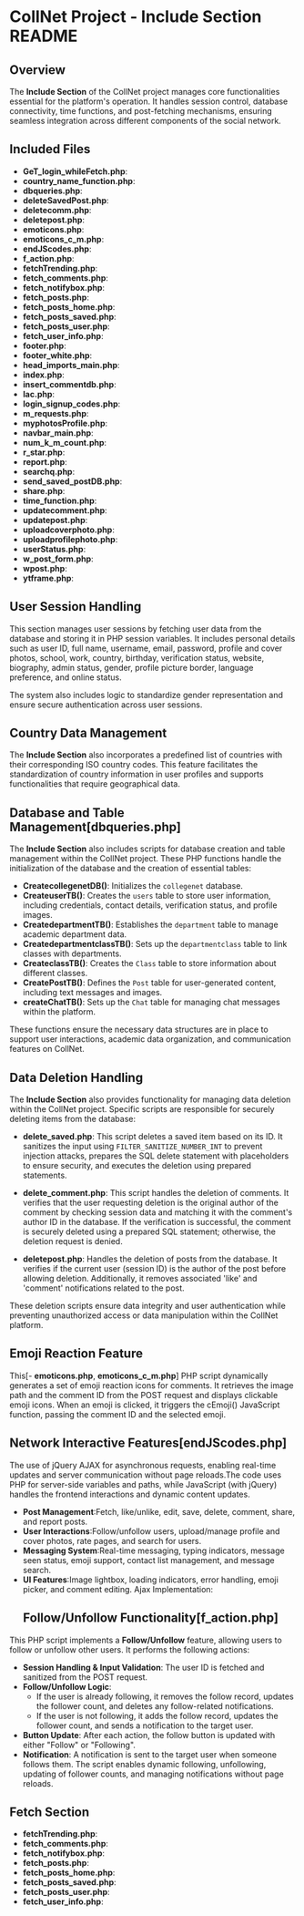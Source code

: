 # CollNet Project - Include Section README

## Overview
The **Include Section** of the CollNet project manages core functionalities essential for the platform's operation. It handles session control, database connectivity, time functions, and post-fetching mechanisms, ensuring seamless integration across different components of the social network.

## Included Files
- **GeT_login_whileFetch.php**: 
- **country_name_function.php**: 
- **dbqueries.php**: 
- **deleteSavedPost.php**: 
- **deletecomm.php**:
- **deletepost.php**:
- **emoticons.php**:
- **emoticons_c_m.php**:
- **endJScodes.php**:
- **f_action.php**:
- **fetchTrending.php**:
- **fetch_comments.php**:
- **fetch_notifybox.php**: 
- **fetch_posts.php**:
- **fetch_posts_home.php**:
- **fetch_posts_saved.php**:
- **fetch_posts_user.php**:
- **fetch_user_info.php**:
- **footer.php**:
- **footer_white.php**:
- **head_imports_main.php**:
- **index.php**:
- **insert_commentdb.php**:
- **lac.php**:
- **login_signup_codes.php**:
- **m_requests.php**:
- **myphotosProfile.php**:
- **navbar_main.php**:
- **num_k_m_count.php**:
- **r_star.php**:
- **report.php**:
- **searchq.php**:
- **send_saved_postDB.php**:
- **share.php**:
- **time_function.php**:
- **updatecomment.php**:
- **updatepost.php**:
- **uploadcoverphoto.php**:
- **uploadprofilephoto.php**:
- **userStatus.php**:
- **w_post_form.php**:
- **wpost.php**:
- **ytframe.php**:

## User Session Handling
This section manages user sessions by fetching user data from the database and storing it in PHP session variables. It includes personal details such as user ID, full name, username, email, password, profile and cover photos, school, work, country, birthday, verification status, website, biography, admin status, gender, profile picture border, language preference, and online status.

The system also includes logic to standardize gender representation and ensure secure authentication across user sessions.

## Country Data Management
The **Include Section** also incorporates a predefined list of countries with their corresponding ISO country codes. This feature facilitates the standardization of country information in user profiles and supports functionalities that require geographical data.

## Database and Table Management[**dbqueries.php**]
The **Include Section** also includes scripts for database creation and table management within the CollNet project. These PHP functions handle the initialization of the database and the creation of essential tables:

- **CreatecollegenetDB()**: Initializes the `collegenet` database.
- **CreateuserTB()**: Creates the `users` table to store user information, including credentials, contact details, verification status, and profile images.
- **CreatedepartmentTB()**: Establishes the `department` table to manage academic department data.
- **CreatedepartmentclassTB()**: Sets up the `departmentclass` table to link classes with departments.
- **CreateclassTB()**: Creates the `Class` table to store information about different classes.
- **CreatePostTB()**: Defines the `Post` table for user-generated content, including text messages and images.
- **createChatTB()**: Sets up the `Chat` table for managing chat messages within the platform.

These functions ensure the necessary data structures are in place to support user interactions, academic data organization, and communication features on CollNet.

## Data Deletion Handling
The **Include Section** also provides functionality for managing data deletion within the CollNet project. Specific scripts are responsible for securely deleting items from the database:

- **delete_saved.php**: This script deletes a saved item based on its ID. It sanitizes the input using `FILTER_SANITIZE_NUMBER_INT` to prevent injection attacks, prepares the SQL delete statement with placeholders to ensure security, and executes the deletion using prepared statements.

- **delete_comment.php**: This script handles the deletion of comments. It verifies that the user requesting deletion is the original author of the comment by checking session data and matching it with the comment's author ID in the database. If the verification is successful, the comment is securely deleted using a prepared SQL statement; otherwise, the deletion request is denied.
- **deletepost.php**: Handles the deletion of posts from the database. It verifies if the current user (session ID) is the author of the post before allowing deletion. Additionally, it removes associated 'like' and 'comment' notifications related to the post.

These deletion scripts ensure data integrity and user authentication while preventing unauthorized access or data manipulation within the CollNet platform.

## Emoji Reaction Feature
This[- **emoticons.php**, **emoticons_c_m.php**] PHP script dynamically generates a set of emoji reaction icons for comments. It retrieves the image path and the comment ID from the POST request and displays clickable emoji icons. When an emoji is clicked, it triggers the cEmoji() JavaScript function, passing the comment ID and the selected emoji.
## Network Interactive Features[endJScodes.php]
The use of jQuery AJAX for asynchronous requests, enabling real-time updates and server communication without page reloads.The code uses PHP for server-side variables and paths, while JavaScript (with jQuery) handles the frontend interactions and dynamic content updates.
- **Post Management**:Fetch, like/unlike, edit, save, delete, comment, share, and report posts.
- **User Interactions**:Follow/unfollow users, upload/manage profile and cover photos, rate pages, and search for users.
- **Messaging System**:Real-time messaging, typing indicators, message seen status, emoji support, contact list management, and message search.
- **UI Features**:Image lightbox, loading indicators, error handling, emoji picker, and comment editing.
Ajax Implementation:
  ## Follow/Unfollow Functionality[**f_action.php**]
This PHP script implements a **Follow/Unfollow** feature, allowing users to follow or unfollow other users. It performs the following actions:
- **Session Handling & Input Validation**: The user ID is fetched and sanitized from the POST request.  
- **Follow/Unfollow Logic**:
   - If the user is already following, it removes the follow record, updates the follower count, and deletes any follow-related notifications.
   - If the user is not following, it adds the follow record, updates the follower count, and sends a notification to the target user.  
- **Button Update**: After each action, the follow button is updated with either "Follow" or "Following".
- **Notification**: A notification is sent to the target user when someone follows them.
The script enables dynamic following, unfollowing, updating of follower counts, and managing notifications without page reloads.

## Fetch Section
- **fetchTrending.php**:
- **fetch_comments.php**:
- **fetch_notifybox.php**: 
- **fetch_posts.php**:
- **fetch_posts_home.php**:
- **fetch_posts_saved.php**:
- **fetch_posts_user.php**:
- **fetch_user_info.php**:

